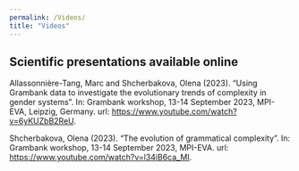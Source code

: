 ```yaml
---
permalink: /Videos/
title: "Videos"
---
```


## Scientific presentations available online

Allassonnière-Tang, Marc and Shcherbakova, Olena (2023). “Using Grambank data to investigate the evolutionary trends of complexity in gender systems”. In: Grambank workshop, 13-14 September 2023, MPI-EVA, Leipzig, Germany. url: https://www.youtube.com/watch?v=6yKUZbB2ReU.

Shcherbakova, Olena (2023). “The evolution of grammatical complexity”. In: Grambank workshop, 13-14 September 2023, MPI-EVA. url: https://www.youtube.com/watch?v=l34iB6ca_MI.
